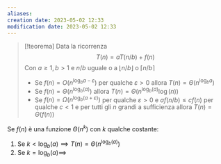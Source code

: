 ```yaml
---
aliases: 
creation date: 2023-05-02 12:33
modification date: 2023-05-02 12:33
---
```


> [!teorema]
> Data la ricorrenza
> $$T(n) = aT(n / b) + f(n)$$
> Con $a \geq 1, b > 1$ e $n/b$ uguale o a $\lfloor n / b \rfloor$ o $\lceil n / b \rceil$
> - Se $f(n) = O(n^{\log_{b} a - \varepsilon})$ per qualche $\varepsilon > 0$ allora $T(n) = \Theta(n^{\log_{b}a})$
> - Se $f(n)= \Theta(n^{\log_{b}(a)})$ allora $T(n) = \Theta(n^{\log_{b}(a)} \log(n))$
> - Se $f(n) = \Omega(n^{\log_{b}(a + \varepsilon)})$ per qualche $\varepsilon > 0$ e $af(n / b) \leq cf(n)$ per qualche $c < 1$ e per tutti gli $n$ grandi a sufficienza allora $T(n) = \Theta(f(n))$

 Se $f(n)$ è una funzione $\Theta(n^k)$ con $k$ qualche costante:
 1. Se $k < \log_{b}(a) \implies T(n)=\Theta(n^{\log_{b}(a)})$
 2. Se $k = \log_{b}(a) \implies$

